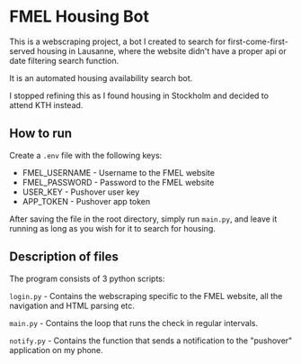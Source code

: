 # FMEL Housing Bot

This is a webscraping project, a bot I created to search for first-come-first-served housing in Lausanne, where
the website didn't have a proper api or date filtering search function. 

It is an automated housing availability search bot.

I stopped refining this as I found housing in Stockholm and decided to attend KTH instead.

## How to run

Create a ```.env``` file with the following keys:

- FMEL_USERNAME - Username to the FMEL website
- FMEL_PASSWORD - Password to the FMEL website
- USER_KEY - Pushover user key
- APP_TOKEN - Pushover app token

After saving the file in the root directory, simply run ```main.py```, and leave it running as long as you wish for it to search for housing.

## Description of files

The program consists of 3 python scripts:

```login.py``` - 
Contains the webscraping specific to the FMEL website, all the navigation and HTML parsing etc.

```main.py``` - 
Contains the loop that runs the check in regular intervals.

```notify.py``` - 
Contains the function that sends a notification to the "pushover" application on my phone.
